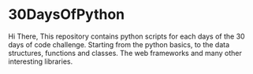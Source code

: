 # 30DaysOfPython

Hi There, This repository contains python scripts for each days of the 30 days of code challenge. 
Starting from the python basics, to the data structures, functions and classes. The web frameworks and many other interesting libraries.
